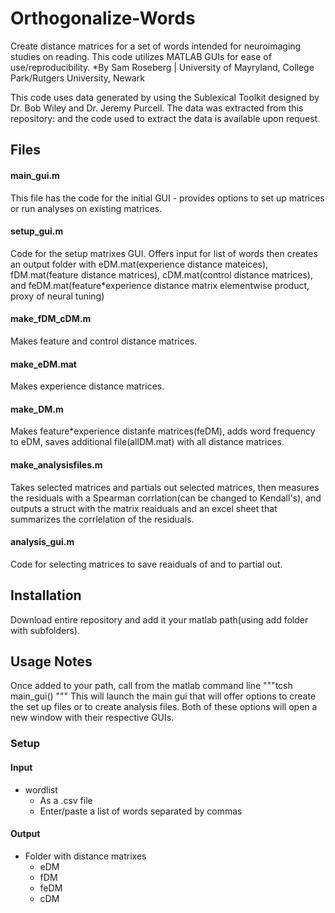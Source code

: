 # Orthogonalize-Words
Create distance matrices for a set of words intended for neuroimaging studies on reading. This code utilizes MATLAB GUIs for ease of use/reproducibility. 
*By Sam Roseberg | University of Mayryland, College Park/Rutgers University, Newark

This code uses data generated by using the Sublexical Toolkit designed by Dr. Bob Wiley and Dr. Jeremy Purcell. The data was extracted from this repository: <put pg toolkit repository> and the code used to extract the data is available upon request. 

## Files
#### main_gui.m
This file has the code for the initial GUI - provides options to set up matrices or run analyses on existing matrices. 
#### setup_gui.m
Code for the setup matrixes GUI. Offers input for list of words then creates an output folder with eDM.mat(experience distance mateices), fDM.mat(feature distance matrices), cDM.mat(control distance matrices), and feDM.mat(feature*experience distance matrix elementwise product, proxy of neural tuning)
#### make_fDM_cDM.m
Makes feature and control distance matrices. 
#### make_eDM.mat
Makes experience distance matrices. 
#### make_DM.m
Makes feature*experience distanfe matrices(feDM), adds word frequency to eDM, saves additional file(allDM.mat) with all distance matrices. 
#### make_analysisfiles.m
Takes selected matrices and partials out selected matrices, then measures the residuals with a Spearman corrlation(can be changed to Kendall's), and outputs a struct with the matrix reaiduals and an excel sheet that summarizes the corrlelation of the residuals. 
#### analysis_gui.m
Code for selecting matrices to save reaiduals of and to partial out. 

## Installation
Download entire repository and add it your matlab path(using add folder with subfolders). 

## Usage Notes
Once added to your path, call from the matlab command line
"""tcsh
main_gui()
"""
This will launch the main gui that will offer options to create the set up files or to create analysis files. Both of these options will open a new window with their respective GUIs. 
### Setup
#### Input
- wordlist
  - As a .csv file
  - Enter/paste a list of words separated by commas 
#### Output
- Folder with distance matrixes
  - eDM
  - fDM
  - feDM
  - cDM

